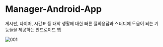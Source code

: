 # Manager-Android-App
게시판, 타이머, 시간표 등 대학 생활에 대한 빠른 질의응답과 스터디에 도움이 되는 기능들을 제공하는 안드로이드 앱


![001](https://user-images.githubusercontent.com/120961769/244921159-e2c8c957-7fe7-4163-ab94-af0149cdc103.jpg)
